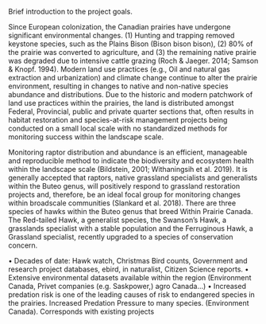 Brief introduction to the project goals.

Since European colonization, the Canadian prairies have undergone significant environmental changes. (1) Hunting and trapping removed keystone species, such as the Plains Bison (Bison bison bison), (2) 80% of the prairie was converted to agriculture, and (3) the remaining native prairie was degraded due to intensive cattle grazing (Roch & Jaeger. 2014; Samson & Knopf. 1994). Modern land use practices (e.g., Oil and natural gas extraction and urbanization) and climate change continue to alter the prairie environment, resulting in changes to native and non-native species abundance and distributions. Due to the historic and modern patchwork of land use practices within the prairies, the land is distributed amongst Federal, Provincial, public and private quarter sections that, often results in habitat restoration and species-at-risk management projects being conducted on a small local scale with no standardized methods for monitoring success within the landscape scale.


Monitoring raptor distribution and abundance is an efficient, manageable and reproducible method to indicate the biodiversity and ecosystem health within the landscape scale (Bildstein, 2001; Withaningsih et al. 2019). It is generally accepted that raptors, native grassland specialists and generalists within the Buteo genus, will positively respond to grassland restoration projects and, therefore, be an ideal focal group for monitoring changes within broadscale communities (Slankard et al. 2018).  There are three species of hawks within the Buteo genus that breed Within Prairie Canada. The Red-tailed Hawk, a generalist species, the Swanson’s Hawk, a grasslands specialist with a stable population and the Ferruginous Hawk, a Grassland specialist, recently upgraded to a species of conservation concern.


•	Decades of date: Hawk watch, Christmas Bird counts, Government and research project databases, ebird, in naturalist, Citizen Science reports.
•	Extensive environmental datasets available within the region (Environment Canada, Privet companies (e.g. Saskpower,) agro Canada…)
•	Increased predation risk is one of the leading causes of risk to endangered species in the prairies.  Increased Predation Pressure to many species. (Environment Canada).  Corresponds with existing projects 
